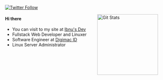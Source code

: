 <p>
  <a href="https://twitter.com/ibnuisdev">
    <img alt="Twitter Follow" src="https://img.shields.io/twitter/follow/ibnuisdev?style=for-the-badge">
  </a>
</p>

<a href="https://github.com/ibnuhalimm">
  <img alt="Git Stats" src="https://github-readme-stats.vercel.app/api/top-langs/?username=ibnuhalimm&show_icons=true" align="right" height="200" />
</a>


#### Hi there
- You can visit to my site at [Ibnu's Dev](https://ibnuis.dev)
- Fullstack Web Developer and Linuxer
- Software Engineer at [Digimac ID](https://digimac.id)
- Linux Server Administrator
